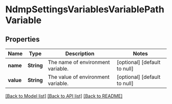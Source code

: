 # NdmpSettingsVariablesVariablePathVariable

## Properties
Name | Type | Description | Notes
------------ | ------------- | ------------- | -------------
**name** | **String** | The name of environment variable. | [optional] [default to null]
**value** | **String** | The value of environment variable. | [optional] [default to null]

[[Back to Model list]](../README.md#documentation-for-models) [[Back to API list]](../README.md#documentation-for-api-endpoints) [[Back to README]](../README.md)


